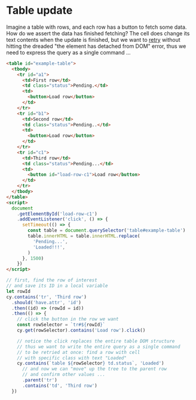 # Table update

Imagine a table with rows, and each row has a button to fetch some data. How do we assert the data has finished fetching? The cell does change its text contents when the update is finished, but we want to [retry](https://on.cypress.io/retry-ability) without hitting the dreaded "the element has detached from DOM" error, thus we need to express the query as a single command ...

<!-- fiddle Table update -->

```html
<table id="example-table">
  <tbody>
    <tr id="a1">
      <td>First row</td>
      <td class="status">Pending.</td>
      <td>
        <button>Load row</button>
      </td>
    </tr>
    <tr id="b1">
      <td>Second row</td>
      <td class="status">Pending..</td>
      <td>
        <button>Load row</button>
      </td>
    </tr>
    <tr id="c1">
      <td>Third row</td>
      <td class="status">Pending...</td>
      <td>
        <button id="load-row-c1">Load row</button>
      </td>
    </tr>
  </tbody>
</table>
<script>
  document
    .getElementById('load-row-c1')
    .addEventListener('click', () => {
      setTimeout(() => {
        const table = document.querySelector('table#example-table')
        table.innerHTML = table.innerHTML.replace(
          'Pending...',
          'Loaded!!!',
        )
      }, 1500)
    })
</script>
```

```js
// first, find the row of interest
// and save its ID in a local variable
let rowId
cy.contains('tr', 'Third row')
  .should('have.attr', 'id')
  .then((id) => (rowId = id))
  .then(() => {
    // click the button in the row we want
    const rowSelector = `tr#${rowId}`
    cy.get(rowSelector).contains('Load row').click()

    // notice the click replaces the entire table DOM structure
    // thus we want to write the entire query as a single command
    // to be retried at once: find a row with cell
    // with specific class with text "Loaded"
    cy.contains(`table ${rowSelector} td.status`, 'Loaded')
      // and now we can "move" up the tree to the parent row
      // and confirm other values ...
      .parent('tr')
      .contains('td', 'Third row')
  })
```

<!-- fiddle-end -->
